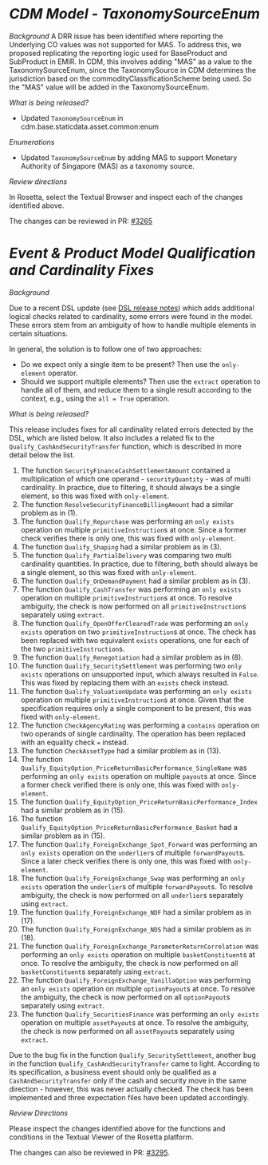 # _CDM Model - TaxonomySourceEnum_

_Background_
A DRR issue has been identified where reporting the Underlying CO values was not supported for MAS. To address this, we proposed replicating the reporting logic used for BaseProduct and SubProduct in EMIR. In CDM, this involves adding "MAS" as a value to the TaxonomySourceEnum, since the TaxonomySource in CDM determines the jurisdiction based on the commodityClassificationScheme being used. So the "MAS" value will be added in the TaxonomySourceEnum.

_What is being released?_

- Updated `TaxonomySourceEnum` in cdm.base.staticdata.asset.common:enum

_Enumerations_

- Updated `TaxonomySourceEnum` by adding MAS to support Monetary Authority of Singapore (MAS) as a taxonomy source.

_Review directions_

In Rosetta, select the Textual Browser and inspect each of the changes identified above.

The changes can be reviewed in PR: [#3265](https://github.com/finos/common-domain-model/pull/3265)

# *Event & Product Model Qualification and Cardinality Fixes*

_Background_

Due to a recent DSL update (see [DSL release notes](https://github.com/finos/rune-dsl/releases/tag/9.25.0)) which adds additional logical checks related to cardinality, some errors were found in the model.
These errors stem from an ambiguity of how to handle multiple elements in certain situations.

In general, the solution is to follow one of two approaches:
- Do we expect only a single item to be present? Then use the `only-element` operator.
- Should we support multiple elements? Then use the `extract` operation to handle all of them, and reduce them
  to a single result according to the context, e.g., using the `all = True` operation.

_What is being released?_

This release includes fixes for all cardinality related errors detected by the DSL, which are listed below.
It also includes a related fix to the `Qualify_CashAndSecurityTransfer` function, which is described in more detail below the list.

1. The function `SecurityFinanceCashSettlementAmount` contained a multiplication of which one operand - `securityQuantity` -
   was of multi cardinality. In practice, due to filtering, it should always be a single element, so this was fixed with `only-element`.
2. The function `ResolveSecurityFinanceBillingAmount` had a similar problem as in (1).
3. The function `Qualify_Repurchase` was performing an `only exists` operation on multiple `primitiveInstruction`s at
   once. Since a former check verifies there is only one, this was fixed with `only-element`.
4. The function `Qualify_Shaping` had a similar problem as in (3).
5. The function `Qualify_PartialDelivery` was comparing two multi cardinality quantities. In practice, due to filtering,
   both should always be a single element, so this was fixed with `only-element`.
6. The function `Qualify_OnDemandPayment` had a similar problem as in (3).
7. The function `Qualify_CashTransfer` was performing an `only exists` operation on multiple `primitiveInstruction`s at
   once. To resolve ambiguity, the check is now performed on all `primitiveInstruction`s separately using `extract`.
8. The function `Qualify_OpenOfferClearedTrade` was performing an `only exists` operation on two `primitiveInstruction`s at
   once. The check has been replaced with two equivalent `exists` operations, one for each of the two `primitiveInstruction`s.
9. The function `Qualify_Renegotiation` had a similar problem as in (8).
10. The function `Qualify_SecuritySettlement` was performing two `only exists` operations on unsupported input, which
    always resulted in `False`. This was fixed by replacing them with an `exists` check instead.
11. The function `Qualify_ValuationUpdate` was performing an `only exists` operation on multiple `primitiveInstruction`s at
    once. Given that the specification requires only a single component to be present, this was fixed with `only-element`.
12. The function `CheckAgencyRating` was performing a `contains` operation on two operands of single cardinality.
    The operation has been replaced with an equality check `=` instead.
13. The function `CheckAssetType` had a similar problem as in (13).
14. The function `Qualify_EquityOption_PriceReturnBasicPerformance_SingleName` was performing an `only exists` operation on multiple `payout`s
    at once. Since a former check verified there is only one, this was fixed with `only-element`.
15. The function `Qualify_EquityOption_PriceReturnBasicPerformance_Index` had a similar problem as in (15).
16. The function `Qualify_EquityOption_PriceReturnBasicPerformance_Basket` had a similar problem as in (15).
17. The function `Qualify_ForeignExchange_Spot_Forward` was performing an `only exists` operation on the `underlier`s
    of multiple `forwardPayout`s. Since a later check verifies there is only one, this was fixed with `only-element`.
18. The function `Qualify_ForeignExchange_Swap` was performing an `only exists` operation the `underlier`s
    of multiple `forwardPayout`s. To resolve ambiguity, the check is now performed on all `underlier`s separately using `extract`.
19. The function `Qualify_ForeignExchange_NDF` had a similar problem as in (17).
20. The function `Qualify_ForeignExchange_NDS` had a similar problem as in (18).
21. The function `Qualify_ForeignExchange_ParameterReturnCorrelation` was performing an `only exists` operation on multiple `basketConstituent`s at
    once. To resolve the ambiguity, the check is now performed on all `basketConstituent`s separately using `extract`.
22. The function `Qualify_ForeignExchange_VanillaOption` was performing an `only exists` operation on multiple `optionPayout`s
    at once. To resolve the ambiguity, the check is now performed on all `optionPayout`s separately using `extract`.
23. The function `Qualify_SecuritiesFinance` was performing an `only exists` operation on multiple `assetPayout`s
    at once. To resolve the ambiguity, the check is now performed on all `assetPayout`s separately using `extract`.

Due to the bug fix in the function `Qualify_SecuritySettlement`, another bug in the function `Qualify_CashAndSecurityTransfer`
came to light. According to its specification, a business event should only be qualified as a `CashAndSecurityTransfer`
only if the cash and security move in the same direction - however, this was never actually checked. The check has been implemented
and three expectation files have been updated accordingly.

_Review Directions_

Please inspect the changes identified above for the functions and conditions in the Textual Viewer of the Rosetta platform.

The changes can also be reviewed in PR: [#3295](https://github.com/finos/common-domain-model/pull/3295).
